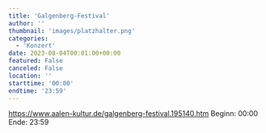 ```yaml
---
title: 'Galgenberg-Festival'
author: ''
thumbnail: 'images/platzhalter.png'
categories:
  - 'Konzert'
date: 2023-08-04T00:01:00+00:00
featured: False
canceled: False
location: ''
starttime: '00:00'
endtime: '23:59'
---
```

https://www.aalen-kultur.de/galgenberg-festival.195140.htm
Beginn: 00:00
 Ende: 23:59